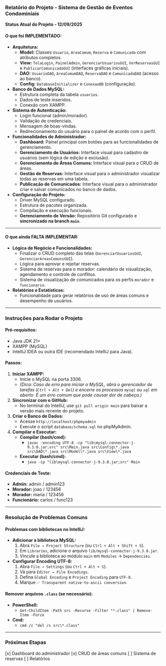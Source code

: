 ### **Relatório do Projeto - Sistema de Gestão de Eventos Condominiais**

**Status Atual do Projeto - 12/09/2025**

#### **O que foi IMPLEMENTADO:**

* **Arquitetura:**
    * **Model:** Classes `Usuario`, `AreaComum`, `Reserva` e `Comunicado` com atributos completos.
    * **View:** `TelaLogin`, `PainelAdmin`, `GerenciarUsuariosGUI`, `VerReservasGUI` e `PublicarComunicadoGUI` (interfaces gráficas iniciais).
    * **DAO:** `UsuarioDAO`, `AreaComumDAO`, `ReservaDAO` e `ComunicadoDAO` (acesso ao banco).
    * **Config:** `DatabaseInitializer` e `ConexaoBD` (configuração).
* **Banco de Dados MySQL:**
    * Estrutura completa da tabela `usuarios`.
    * Dados de teste inseridos.
    * Conexão com XAMPP.
* **Sistema de Autenticação:**
    * Login funcional (admin/morador).
    * Validação de credenciais.
    * Mensagem de boas-vindas.
    * Redirecionamento do usuário para o painel de acordo com o perfil.
* **Funcionalidades do Administrador:**
    * **Dashboard:** Painel principal com botões para as funcionalidades de gerenciamento.
    * **Gerenciamento de Usuários:** Interface visual para cadastro de usuários (sem lógica de edição e exclusão).
    * **Gerenciamento de Áreas Comuns:** Interface visual para o CRUD de áreas.
    * **Gestão de Reservas:** Interface visual para o administrador visualizar todas as reservas em uma tabela.
    * **Publicação de Comunicados:** Interface visual para o administrador criar e salvar comunicados no banco de dados.
* **Configuração do Projeto:**
    * Driver MySQL configurado.
    * Estrutura de pacotes organizada.
    * Compilação e execução funcionais.
    * **Gerenciamento de Versão:** Repositório Git configurado e **sincronizado na branch `main`**.

---

#### **O que ainda FALTA IMPLEMENTAR:**

* **Lógica de Negócio e Funcionalidades:**
    * Finalizar o CRUD completo das telas (`GerenciarUsuariosGUI`, `GerenciarAreasComunsGUI`).
    * Lógica para aprovar e rejeitar reservas.
    * Sistema de reservas para o morador: calendário de visualização, agendamento e controle de conflitos.
    * Sistema de visualização de comunicados para os perfis `morador` e `funcionario`.
* **Relatórios e Estatísticas:**
    * Funcionalidade para gerar relatórios de uso de áreas comuns e desempenho de usuários.

---

### **Instruções para Rodar o Projeto**

#### **Pré-requisitos:**
* Java JDK 21+
* XAMPP (MySQL)
* IntelliJ IDEA ou outra IDE (recomendado IntelliJ para Java).

#### **Passos:**
1.  **Iniciar XAMPP:**
    * Inicie o MySQL na porta 3306.
    * *(Dica: Caso de erro para iniciar o MySQL, abra o gerenciador de tarefas (`Ctrl + Alt + Del`) e encerre os processos `mysql` ou `sql` em aberto. É um erro comum que pode causar dor de cabeça.)*
2.  **Sincronizar com o GitHub:**
    * No terminal do IntelliJ, use `git pull origin main` para baixar a versão mais recente do projeto.
3.  **Criar o Banco de Dados:**
    * Acesse `http://localhost/phpmyadmin`
    * Execute o script `database/schema.sql` no phpMyAdmin.
4.  **Compilar e Executar:**
    * **Compilar (bash/cmd):**
        * `javac -encoding UTF-8 -cp "lib\mysql-connector-j-9.3.0.jar;src" src\Main.java src\Config\*.java src\DAO\*.java src\Model\*.java src\View\*.java`
    * **Executar (bash/cmd):**
        * `java -cp "lib\mysql-connector-j-9.3.0.jar;src" Main`

#### **Credenciais de Teste:**
* **Admin:** admin / admin123
* **Morador:** joao / 123456
* **Morador:** maria / 123456
* **Funcionário:** carlos / func123

---

### **Resolução de Problemas Comuns**

#### **Problemas com bibliotecas no IntelliJ:**
* **Adicionar a biblioteca MySQL:**
    1.  Abra `File → Project Structure` (ou `Ctrl + Alt + Shift + S`).
    2.  Em `Libraries`, adicione o arquivo `lib/mysql-connector-j-9.3.0.jar`.
    3.  Vincule a biblioteca ao módulo `main` em `Modules` → `Dependencies`.
* **Configurar Encoding UTF-8:**
    1.  Abra `File → Settings` (ou `Ctrl + Alt + S`).
    2.  Vá para `Editor → File Encodings`.
    3.  Defina `Global Encoding` e `Project Encoding` para `UTF-8`.
    4.  Marque `✅ Transparent native-to-ascii conversion`.

#### **Remover arquivos `.class` (se necessário):**
* **PowerShell:**
    * `Get-ChildItem -Path src -Recurse -Filter "*.class" | Remove-Item -Force`
* **Cmd:**
    * `cmd /c "del /s src\*.class"`

---

### **Próximas Etapas**
[x] Dashboard do administrador
[x] CRUD de áreas comuns
[ ] Sistema de reservas
[ ] Relatórios
